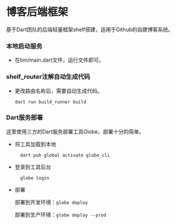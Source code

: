 # 博客后端框架

基于Dart团队的后端轻量框架shelf搭建，适用于Github的自建博客系统。


### 本地启动服务

- 在bin/main.dart文件，运行文件即可。

### shelf_router注解自动生成代码

- 更改路由名称后，需要自动生成代码。

      dart run build_runner build

### Dart服务部署

这里使用三方的Dart服务部署工具Globe，部署十分的简单。

- 将工具加载到本地

        dart pub global activate globe_cli

- 登录到工具后台

        globe login

- 部署

  部署到开发环境：`globe deploy`

  部署到生产环境：`globe deploy --prod`


